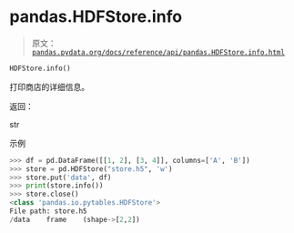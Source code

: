 # pandas.HDFStore.info

> 原文：[`pandas.pydata.org/docs/reference/api/pandas.HDFStore.info.html`](https://pandas.pydata.org/docs/reference/api/pandas.HDFStore.info.html)

```py
HDFStore.info()
```

打印商店的详细信息。

返回：

str

示例

```py
>>> df = pd.DataFrame([[1, 2], [3, 4]], columns=['A', 'B'])
>>> store = pd.HDFStore("store.h5", 'w')  
>>> store.put('data', df)  
>>> print(store.info())  
>>> store.close()  
<class 'pandas.io.pytables.HDFStore'>
File path: store.h5
/data    frame    (shape->[2,2]) 
```
